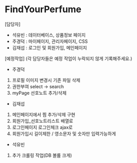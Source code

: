 # FindYourPerfume

[담당자]

- 석유빈 : 데이터베이스, 상품정보 페이지
- 주경덕 : 마이페이지, 관리자페이지, CSS
- 김재섭 : 로그인 및 회원가입, 메인페이지

[예정작업]
(각 담당자들은 예정 작업이 누락되지 않게 기록해주세요.)

- 주경덕
1. 프로필 이미지 변경시 기존 파일 삭제
2. 권한부여 select -> search
3. myPage 선호노트 추가/삭제

- 김재섭
1. 메인페이지에서 찜 추가/삭제 구현
2. 회원가입_선호노트리스트 배열로
3. 로그인페이지 로그인체크 ajax로
4. 회원가입시 길이제한 / 영소문자 및 숫자만 입력가능하게 

- 석유빈
1. 추가 크롤링 작업(DB 볼륨 크게)
